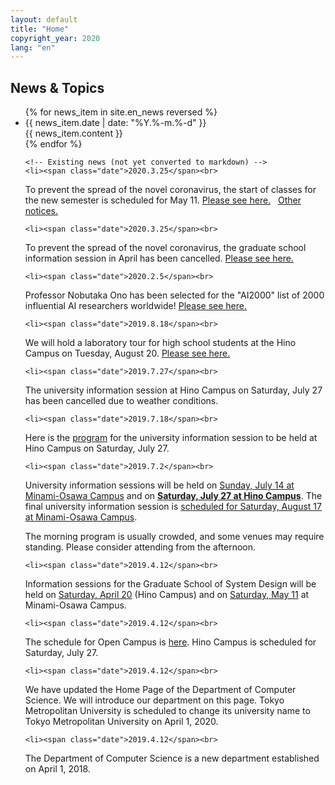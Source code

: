 ```yaml
---
layout: default
title: "Home"
copyright_year: 2020
lang: "en"
---
```


<section id="news">
  <h2>News &amp; Topics</h2>
  <ul>
    {% for news_item in site.en_news reversed %}
      <li>
        <span class="date">{{ news_item.date | date: "%Y.%-m.%-d" }}</span><br>
        {{ news_item.content }}
      </li>
    {% endfor %}

    <!-- Existing news (not yet converted to markdown) -->
    <li><span class="date">2020.3.25</span><br>
To prevent the spread of the novel coronavirus, the start of classes for the new semester is scheduled for May 11.
<a href="https://www.tmu.ac.jp/extra/download.html?d=assets/files/download/news/20200325_2.pdf">Please see here.</a>
&nbsp; <a href="https://www.sd.tmu.ac.jp/">Other notices.</a>
<br>

    <li><span class="date">2020.3.25</span><br>
To prevent the spread of the novel coronavirus, the graduate school information session in April has been cancelled.
<a href="https://www.sd.tmu.ac.jp/news/topics/7744.html">Please see here.</a><br>

    <li><span class="date">2020.2.5</span><br>
Professor Nobutaka Ono has been selected for the "AI2000" list of 2000 influential AI researchers worldwide!
<a href="https://www.tmu.ac.jp/news/topics/22737.html">Please see here.</a><br>

    <li><span class="date">2019.8.18</span><br>
We will hold a laboratory tour for high school students at the Hino Campus on Tuesday, August 20. <a href="https://www.sd.tmu.ac.jp/extra/download.html?dd=assets%2Ffiles%2Fdownload%2Fnews%2Fkennkyuushitukoukai%2F20190821_jyouhoukagakkakenkyuushitukengaku.pdf">Please see here.</a><br>

    <li><span class="date">2019.7.27</span><br>
The university information session at Hino Campus on Saturday, July 27 has been cancelled due to weather conditions.<br>

    <li><span class="date">2019.7.18</span><br>
Here is the <a href="https://www.sd.tmu.ac.jp/extra/download.html?d=assets/files/download/news/OC_Hino/2019hinosetsumeikaipanf.pdf">program</a> for the university information session to be held at Hino Campus on Saturday, July 27.<br>

    <li><span class="date">2019.7.2</span><br>
University information sessions will be held on <a href="https://www.tmu.ac.jp/entrance/faculty/open_campus/main.html">Sunday, July 14 at Minami-Osawa Campus</a> and on <a href="https://www.sd.tmu.ac.jp/news/topics/6958.html"><b>Saturday, July 27 at Hino Campus</b></a>.
The final university information session is <a href="https://www.tmu.ac.jp/entrance/faculty/open_campus/main.html">scheduled for Saturday, August 17 at Minami-Osawa Campus</a>.

The morning program is usually crowded, and some venues may require standing. Please consider attending from the afternoon.
<br>

    <li><span class="date">2019.4.12</span><br>
Information sessions for the Graduate School of System Design will be held on <a href="admission.html#insetsu">Saturday, April 20</a> (Hino Campus) and on <a href="admission.html#insetsu">Saturday, May 11</a> at Minami-Osawa Campus.

    <li><span class="date">2019.4.12</span><br>
The schedule for Open Campus is <a href="admission.html#open_c">here</a>. Hino Campus is scheduled for Saturday, July 27.</li>

    <li><span class="date">2019.4.12</span><br>
We have updated the Home Page of the Department of Computer Science. We will introduce our department on this page. Tokyo Metropolitan University is scheduled to change its university name to Tokyo Metropolitan University on April 1, 2020.

    <li><span class="date">2019.4.12</span><br>
The Department of Computer Science is a new department established on April 1, 2018.
  </ul>
</section>
<!---
<section id="twitter">
  <a class="twitter-timeline" href="https://twitter.com/CsTmu?ref_src=twsrc%5Etfw">Tweets by CsTmu</a> <script async src="https://platform.twitter.com/widgets.js" charset="utf-8"></script>
</section>
--->
